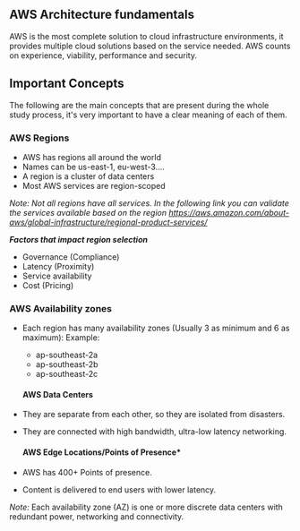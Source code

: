 
## AWS Architecture fundamentals
AWS is the most complete solution to cloud infrastructure environments, it provides multiple cloud solutions based on the service needed. AWS counts on experience, viability, performance and security.

## Important Concepts
The following are the main concepts that are present during the whole study process, it's very important to have a clear meaning of each of them.

### AWS Regions
- AWS has regions all around the world
- Names can be us-east-1, eu-west-3....
- A region is a cluster of data centers
- Most AWS services are region-scoped

*Note:* *Not all regions have all services.
      In the following link you can validate the services available based on the region https://aws.amazon.com/about-aws/global-infrastructure/regional-product-services/*

  ***Factors that impact region selection***
  - Governance (Compliance)
  - Latency (Proximity)
  - Service availability
  - Cost (Pricing)
  
### AWS Availability zones
-   Each region has many availability zones (Usually 3 as minimum and 6 as maximum):
    Example:
    - ap-southeast-2a
    - ap-southeast-2b
    - ap-southeast-2c
  
    #### AWS Data Centers

- They are separate from each other, so they are isolated from disasters.
- They are connected with high bandwidth, ultra-low latency networking.
  
    #### AWS Edge Locations/Points of Presence*

- AWS has 400+ Points of presence.
- Content is delivered to end users with lower latency.

*Note:* Each availability zone (AZ) is one or more discrete data centers with redundant power, networking and connectivity.